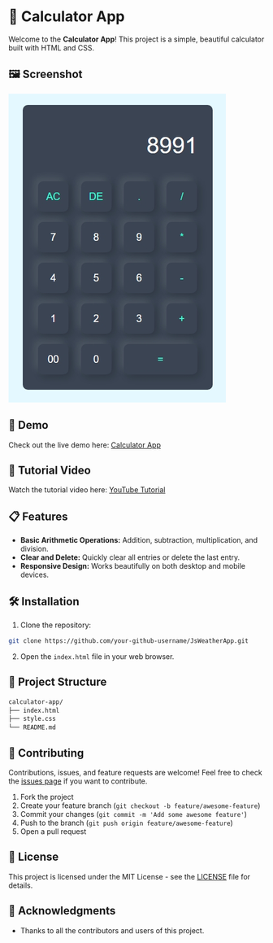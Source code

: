 # 🧮 Calculator App

Welcome to the **Calculator App**! This project is a simple, beautiful calculator built with HTML and CSS.

## 🖼️ Screenshot

![Calculator App](./screenshot.jpeg)

## 🚀 Demo

Check out the live demo here: [Calculator App](gupta-ravi.github.io/JsCalculatorApp/)

## 🎥 Tutorial Video

Watch the tutorial video here: [YouTube Tutorial](https://youtu.be/cGgLHJGyS34)

## 📋 Features

- **Basic Arithmetic Operations:** Addition, subtraction, multiplication, and division.
- **Clear and Delete:** Quickly clear all entries or delete the last entry.
- **Responsive Design:** Works beautifully on both desktop and mobile devices.

## 🛠️ Installation

1. Clone the repository: 

```bash
git clone https://github.com/your-github-username/JsWeatherApp.git
```

2. Open the `index.html` file in your web browser.

## 📂 Project Structure

```bash
calculator-app/
├── index.html
├── style.css
└── README.md
```

## 🤝 Contributing

Contributions, issues, and feature requests are welcome! Feel free to check the [issues page](https://github.com/yourusername/calculator-app/issues) if you want to contribute.

1. Fork the project
2. Create your feature branch (`git checkout -b feature/awesome-feature`)
3. Commit your changes (`git commit -m 'Add some awesome feature'`)
4. Push to the branch (`git push origin feature/awesome-feature`)
5. Open a pull request


## 📝 License

This project is licensed under the MIT License - see the [LICENSE](LICENSE) file for details.

## 🙏 Acknowledgments

- Thanks to all the contributors and users of this project.

